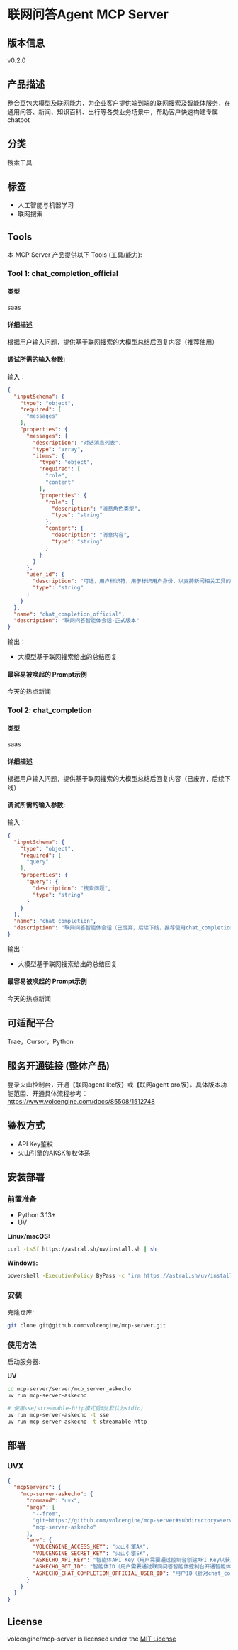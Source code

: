 # 联网问答Agent MCP Server

## 版本信息

v0.2.0

## 产品描述

整合豆包大模型及联网能力，为企业客户提供端到端的联网搜索及智能体服务，在通用问答、新闻、知识百科、出行等各类业务场景中，帮助客户快速构建专属chatbot

## 分类

搜索工具

## 标签

- 人工智能与机器学习
- 联网搜索

## Tools

本 MCP Server 产品提供以下 Tools (工具/能力):

### Tool 1: chat_completion_official

#### 类型

saas

#### 详细描述

根据用户输入问题，提供基于联网搜索的大模型总结后回复内容（推荐使用）

#### 调试所需的输入参数:

输入：

```json
{
  "inputSchema": {
    "type": "object",
    "required": [
      "messages"
    ],
    "properties": {
      "messages": {
        "description": "对话消息列表",
        "type": "array",
        "items": {
          "type": "object",
          "required": [
            "role",
            "content"
          ],
          "properties": {
            "role": {
              "description": "消息角色类型",
              "type": "string"
            },
            "content": {
              "description": "消息内容",
              "type": "string"
            }
          }
        }
      },
      "user_id": {
        "description": "可选，用户标识符，用于标识用户身份，以支持新闻相关工具的去重逻辑",
        "type": "string"
      }
    }
  },
  "name": "chat_completion_official",
  "description": "联网问答智能体会话-正式版本"
}
```

输出：

- 大模型基于联网搜索给出的总结回复

#### 最容易被唤起的 Prompt示例

今天的热点新闻

### Tool 2: chat_completion

#### 类型

saas

#### 详细描述

根据用户输入问题，提供基于联网搜索的大模型总结后回复内容（已废弃，后续下线）

#### 调试所需的输入参数:

输入：

```json
{
  "inputSchema": {
    "type": "object",
    "required": [
      "query"
    ],
    "properties": {
      "query": {
        "description": "搜索问题",
        "type": "string"
      }
    }
  },
  "name": "chat_completion",
  "description": "联网问答智能体会话（已废弃，后续下线，推荐使用chat_completion_official）"
}
```

输出：

- 大模型基于联网搜索给出的总结回复

#### 最容易被唤起的 Prompt示例

今天的热点新闻

## 可适配平台

Trae，Cursor，Python

## 服务开通链接 (整体产品)

登录火山控制台，开通【联网agent lite版】或【联网agent
pro版】。具体版本功能范围、开通具体流程参考：https://www.volcengine.com/docs/85508/1512748

## 鉴权方式

- API Key鉴权
- 火山引擎的AKSK鉴权体系

## 安装部署

### 前置准备

- Python 3.13+
- UV

**Linux/macOS:**

```bash
curl -LsSf https://astral.sh/uv/install.sh | sh
```

**Windows:**

```bash
powershell -ExecutionPolicy ByPass -c "irm https://astral.sh/uv/install.ps1 | iex"
```

### 安装

克隆仓库:

```bash
git clone git@github.com:volcengine/mcp-server.git
```

### 使用方法

启动服务器:

**UV**

```bash
cd mcp-server/server/mcp_server_askecho
uv run mcp-server-askecho

# 使用sse/streamable-http模式启动(默认为stdio)
uv run mcp-server-askecho -t sse
uv run mcp-server-askecho -t streamable-http
```

## 部署

### UVX

```json
{
  "mcpServers": {
    "mcp-server-askecho": {
      "command": "uvx",
      "args": [
        "--from",
        "git+https://github.com/volcengine/mcp-server#subdirectory=server/mcp_server_askecho",
        "mcp-server-askecho"
      ],
      "env": {
        "VOLCENGINE_ACCESS_KEY": "火山引擎AK",
        "VOLCENGINE_SECRET_KEY": "火山引擎SK",
        "ASKECHO_API_KEY": "智能体API Key（用户需要通过控制台创建API Key以获取）",
        "ASKECHO_BOT_ID": "智能体ID（用户需要通过联网问答智能体控制台开通智能体以获取）",
        "ASKECHO_CHAT_COMPLETION_OFFICIAL_USER_ID": "用户ID（针对chat_completion_official生效，用于标识用户身份，以支持新闻相关工具的去重逻辑）"
      }
    }
  }
}
```

## License

volcengine/mcp-server is licensed under the [MIT License](https://github.com/volcengine/mcp-server/blob/main/LICENSE)